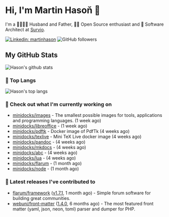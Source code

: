 # Hi, I'm Martin Hasoň 👋

I'm a 👨‍👩‍👧‍👦 Husband and Father, 🧑‍💻 Open Source enthusiast and 📐 Software Architect at [Survio](https://www.survio.com).

[![Linkedin: martinhason](https://img.shields.io/badge/-Martin%20Hasoň-blue?style=flat-square&logo=Linkedin&logoColor=white&link=https://www.linkedin.com/in/martinhason/)](https://www.linkedin.com/in/martinhason/)
![GitHub followers](https://img.shields.io/github/followers/hason?label=Follow&style=social)


## My GitHub Stats
![Hason's github stats](https://github-readme-stats.vercel.app/api?username=hason&show_icons=true&include_all_commits=true&theme=dracula&hide_border=true&hide_title=true)

### 💾 Top Langs
![Hason's top langs](https://github-readme-stats.vercel.app/api/top-langs/?username=hason&layout=compact&theme=dracula&hide_border=true&hide_title=true)

### 👷 Check out what I'm currently working on

- [minidocks/images](https://github.com/minidocks/images) - The smallest possible images for tools, applications and programming languages. (1 week ago)
- [minidocks/libreoffice](https://github.com/minidocks/libreoffice) -  (1 week ago)
- [minidocks/pdftk](https://github.com/minidocks/pdftk) - Docker image of PdfTk (4 weeks ago)
- [minidocks/texlive](https://github.com/minidocks/texlive) - Mini TeX Live docker image (4 weeks ago)
- [minidocks/pandoc](https://github.com/minidocks/pandoc) -  (4 weeks ago)
- [minidocks/mkdocs](https://github.com/minidocks/mkdocs) -  (4 weeks ago)
- [minidocks/abc](https://github.com/minidocks/abc) -  (4 weeks ago)
- [minidocks/lua](https://github.com/minidocks/lua) -  (4 weeks ago)
- [minidocks/flarum](https://github.com/minidocks/flarum) -  (1 month ago)
- [minidocks/node](https://github.com/minidocks/node) -  (1 month ago)

### 🔭 Latest releases I've contributed to

- [flarum/framework](https://github.com/flarum/framework) ([v1.7.1](https://github.com/flarum/framework/releases/tag/v1.7.1), 1 month ago) - Simple forum software for building great communities.
- [webuni/front-matter](https://github.com/webuni/front-matter) ([1.4.0](https://github.com/webuni/front-matter/releases/tag/1.4.0), 6 months ago) - The most featured front matter (yaml, json, neon, toml) parser and dumper for PHP.
